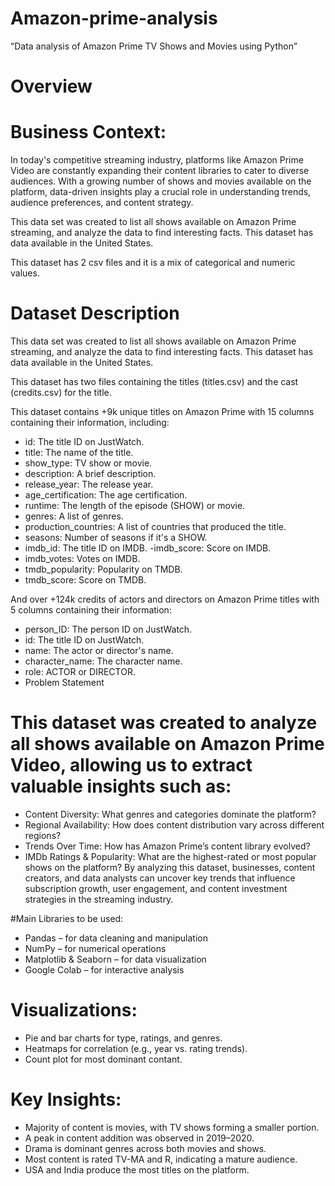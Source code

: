 # Amazon-prime-analysis
“Data analysis of Amazon Prime TV Shows and Movies using Python”

# Overview #
# Business Context:
In today's competitive streaming industry, platforms like Amazon Prime Video are constantly expanding their content libraries to cater to diverse audiences. With a growing number of shows and movies available on the platform, data-driven insights play a crucial role in understanding trends, audience preferences, and content strategy.

This data set was created to list all shows available on Amazon Prime streaming, and analyze the data to find interesting facts. This dataset has data available in the United States.

This dataset has 2 csv files and it is a mix of categorical and numeric values.

# Dataset Description

This data set was created to list all shows available on Amazon Prime streaming, and analyze the data to find interesting facts. This dataset has data available in the United States.

This dataset has two files containing the titles (titles.csv) and the cast (credits.csv) for the title.

This dataset contains +9k unique titles on Amazon Prime with 15 columns containing their information, including:

- id: The title ID on JustWatch.
- title: The name of the title.
- show_type: TV show or movie.
- description: A brief description.
- release_year: The release year.
- age_certification: The age certification.
- runtime: The length of the episode (SHOW) or movie.
- genres: A list of genres.
- production_countries: A list of countries that produced the title.
- seasons: Number of seasons if it's a SHOW.
- imdb_id: The title ID on IMDB.
-imdb_score: Score on IMDB.
- imdb_votes: Votes on IMDB.
- tmdb_popularity: Popularity on TMDB.
- tmdb_score: Score on TMDB.


And over +124k credits of actors and directors on Amazon Prime titles with 5 columns containing their information:

- person_ID: The person ID on JustWatch.
- id: The title ID on JustWatch.
- name: The actor or director's name.
- character_name: The character name.
- role: ACTOR or DIRECTOR.
- Problem Statement

# This dataset was created to analyze all shows available on Amazon Prime Video, allowing us to extract valuable insights such as:

- Content Diversity: What genres and categories dominate the platform?
- Regional Availability: How does content distribution vary across different regions?
- Trends Over Time: How has Amazon Prime’s content library evolved?
- IMDb Ratings & Popularity: What are the highest-rated or most popular shows on the platform?
By analyzing this dataset, businesses, content creators, and data analysts can uncover key trends that influence subscription growth, user engagement, and content investment strategies in the streaming industry.

#Main Libraries to be used:

- Pandas – for data cleaning and manipulation
- NumPy – for numerical operations
- Matplotlib & Seaborn – for data visualization
- Google Colab – for interactive analysis

# Visualizations:

- Pie and bar charts for type, ratings, and genres.
- Heatmaps for correlation (e.g., year vs. rating trends).
- Count plot for most dominant contant.

# Key Insights:

- Majority of content is movies, with TV shows forming a smaller portion.
- A peak in content addition was observed in 2019–2020.
- Drama is dominant genres across both movies and shows.
- Most content is rated TV-MA and R, indicating a mature audience.
- USA and India produce the most titles on the platform.
